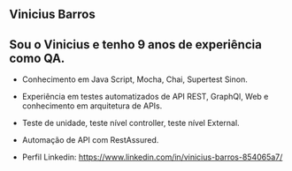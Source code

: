 ## Vinicius Barros
## Sou o Vinicius e tenho 9 anos de experiência como QA.

- Conhecimento em Java Script, Mocha, Chai, Supertest Sinon.
- Experiência em testes automatizados de API REST, GraphQl, Web e conhecimento em arquitetura de APIs.
- Teste de unidade, teste nível controller, teste nível External.
- Automação de API com RestAssured.

- Perfil Linkedin: https://www.linkedin.com/in/vinicius-barros-854065a7/




